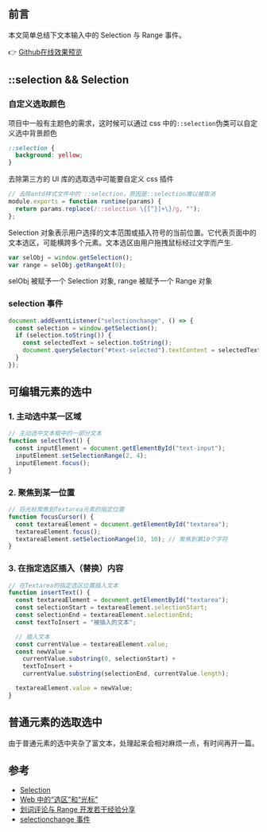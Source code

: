 ## 前言

本文简单总结下文本输入中的 Selection 与 Range 事件。

👉 [Github在线效果预览](https://chenxiaoyao6228.github.io/html-preview/?https://github.com/chenxiaoyao6228/fe-notes/blob/main/文本输入/_demo/selection/input-textarea-selection.html)

## ::selection && Selection

### 自定义选取颜色

项目中一般有主题色的需求，这时候可以通过 css 中的`::selection`伪类可以自定义选中背景颜色

```css
::selection {
  background: yellow;
}
```

去除第三方的 UI 库的选取选中可能要自定义 css 插件

```js
// 去除antd样式文件中的 ::selection，原因是::selection难以被取消
module.exports = function runtime(params) {
  return params.replace(/::selection \{[^}]+\}/g, "");
};
```

Selection 对象表示用户选择的文本范围或插入符号的当前位置。它代表页面中的文本选区，可能横跨多个元素。文本选区由用户拖拽鼠标经过文字而产生.

```js
var selObj = window.getSelection();
var range = selObj.getRangeAt(0);
```

selObj 被赋予一个 Selection 对象, range 被赋予一个 Range 对象

### selection 事件

```js
document.addEventListener("selectionchange", () => {
  const selection = window.getSelection();
  if (selection.toString()) {
    const selectedText = selection.toString();
    document.querySelector("#text-selected").textContent = selectedText;
  }
});
```

## 可编辑元素的选中

### 1. 主动选中某一区域

```js
// 主动选中文本框中的一部分文本
function selectText() {
  const inputElement = document.getElementById("text-input");
  inputElement.setSelectionRange(2, 4);
  inputElement.focus();
}
```

### 2. 聚焦到某一位置

```js
// 将光标聚焦到Textarea元素的指定位置
function focusCursor() {
  const textareaElement = document.getElementById("textarea");
  textareaElement.focus();
  textareaElement.setSelectionRange(10, 10); // 聚焦到第10个字符
}
```

### 3. 在指定选区插入（替换）内容

```js
// 在Textarea的指定选区位置插入文本
function insertText() {
  const textareaElement = document.getElementById("textarea");
  const selectionStart = textareaElement.selectionStart;
  const selectionEnd = textareaElement.selectionEnd;
  const textToInsert = "被插入的文本";

  // 插入文本
  const currentValue = textareaElement.value;
  const newValue =
    currentValue.substring(0, selectionStart) +
    textToInsert +
    currentValue.substring(selectionEnd, currentValue.length);

  textareaElement.value = newValue;
}
```

## 普通元素的选取选中

由于普通元素的选中夹杂了富文本，处理起来会相对麻烦一点，有时间再开一篇。

## 参考

- [Selection ](https://developer.mozilla.org/zh-CN/docs/Web/API/Selection)
- [Web 中的“选区”和“光标”](https://segmentfault.com/a/1190000041457245)
- [划词评论与 Range 开发若干经验分享](https://www.zhangxinxu.com/wordpress/2022/09/js-selection-range/)
- [selectionchange 事件](https://developer.mozilla.org/zh-CN/docs/Web/API/Document/selectionchange_event)
